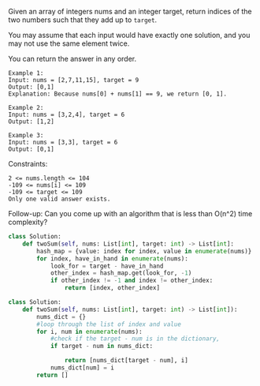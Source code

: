 Given an array of integers nums and an integer target, return indices of the two numbers such that they add up to `target`.

You may assume that each input would have exactly one solution, and you may not use the same element twice.

You can return the answer in any order.

 
```text
Example 1:
Input: nums = [2,7,11,15], target = 9
Output: [0,1]
Explanation: Because nums[0] + nums[1] == 9, we return [0, 1].

Example 2:
Input: nums = [3,2,4], target = 6
Output: [1,2]

Example 3:
Input: nums = [3,3], target = 6
Output: [0,1]
```

Constraints:
```text
2 <= nums.length <= 104
-109 <= nums[i] <= 109
-109 <= target <= 109
Only one valid answer exists.
```

Follow-up: Can you come up with an algorithm that is less than O(n^2) time complexity?


```python
class Solution:
    def twoSum(self, nums: List[int], target: int) -> List[int]:
        hash_map = {value: index for index, value in enumerate(nums)}
        for index, have_in_hand in enumerate(nums):
            look_for = target - have_in_hand
            other_index = hash_map.get(look_for, -1)
            if other_index != -1 and index != other_index:
                return [index, other_index]
```

```python
class Solution:
    def twoSum(self, nums: List[int], target: int) -> List[int]):
        nums_dict = {}
        #loop through the list of index and value
        for i, num in enumerate(nums): 
            #check if the target - num is in the dictionary,
            if target - num in nums_dict:

                return [nums_dict[target - num], i]
            nums_dict[num] = i
        return []
```